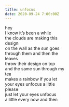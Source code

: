 ```yaml
---
title: unfocus
date: 2020-09-24 7:00:00Z
---
```


hey  
I know it’s been a while  
the clouds are making this  
design  
on the wall as the sun goes  
through them and then the  
leaves  
throw their design on top  
and the same sun through my  
tea  
makes a rainbow if you let  
your eyes unfocus a little  
please  
just let your eyes unfocus  
a little every now and then   